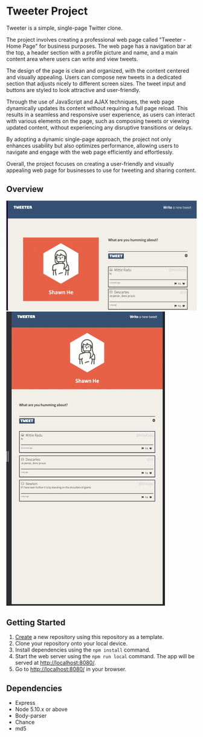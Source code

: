 # Tweeter Project

Tweeter is a simple, single-page Twitter clone.

The project involves creating a professional web page called "Tweeter - Home Page" for business purposes. The web page has a navigation bar at the top, a header section with a profile picture and name, and a main content area where users can write and view tweets.

The design of the page is clean and organized, with the content centered and visually appealing. Users can compose new tweets in a dedicated section that adjusts nicely to different screen sizes. The tweet input and buttons are styled to look attractive and user-friendly.

Through the use of JavaScript and AJAX techniques, the web page dynamically updates its content without requiring a full page reload. This results in a seamless and responsive user experience, as users can interact with various elements on the page, such as composing tweets or viewing updated content, without experiencing any disruptive transitions or delays.

By adopting a dynamic single-page approach, the project not only enhances usability but also optimizes performance, allowing users to navigate and engage with the web page efficiently and effortlessly.

Overall, the project focuses on creating a user-friendly and visually appealing web page for businesses to use for tweeting and sharing content.

## Overview
!["Screenshot of Desktop View"](https://github.com/heXagon-bcd/tweeter/blob/master/docs/desktop-view.png)
!["Screenshot of Mobile View"](https://github.com/heXagon-bcd/tweeter/blob/master/docs/mobile-view.png)

## Getting Started

1. [Create](https://github.com/heXagon-bcd/tweeter) a new repository using this repository as a template.
2. Clone your repository onto your local device.
3. Install dependencies using the `npm install` command.
3. Start the web server using the `npm run local` command. The app will be served at <http://localhost:8080/>.
4. Go to <http://localhost:8080/> in your browser.

## Dependencies

- Express
- Node 5.10.x or above
- Body-parser
- Chance
- md5